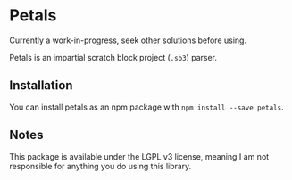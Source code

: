 # Petals
Currently a work-in-progress, seek other solutions before using.

Petals is an impartial scratch block project (`.sb3`) parser.

## Installation
You can install petals as an npm package with `npm install --save petals`.

## Notes
This package is available under the LGPL v3 license, meaning I am not responsible for anything you do using this library.